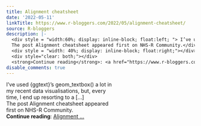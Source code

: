 ```yaml
---
title: Alignment cheatsheet
date: '2022-05-11'
linkTitle: https://www.r-bloggers.com/2022/05/alignment-cheatsheet/
source: R-bloggers
description: |-
  <div style = "width:60%; display: inline-block; float:left; "> I’ve used {ggtext}’s geom_textbox() a lot in my recent data visualisations, but, every time, I end up resorting to a […]<br />
  The post Alignment cheatsheet appeared first on NHS-R Community.</div>
  <div style = "width: 40%; display: inline-block; float:right;"></div>
  <div style="clear: both;"></div>
  <strong>Continue reading</strong>: <a href="https://www.r-bloggers.com/2022/05/alignment-cheatsheet/">Alignment ...
disable_comments: true
---
```

<div style = "width:60%; display: inline-block; float:left; "> I’ve used {ggtext}’s geom_textbox() a lot in my recent data visualisations, but, every time, I end up resorting to a […]<br />
The post Alignment cheatsheet appeared first on NHS-R Community.</div>
<div style = "width: 40%; display: inline-block; float:right;"></div>
<div style="clear: both;"></div>
<strong>Continue reading</strong>: <a href="https://www.r-bloggers.com/2022/05/alignment-cheatsheet/">Alignment ...